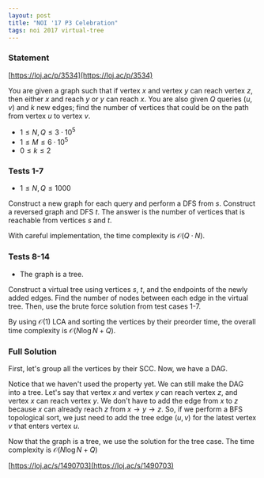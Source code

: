 ```yaml
---
layout: post
title: "NOI '17 P3 Celebration"
tags: noi 2017 virtual-tree
---
```


### Statement 

[https://loj.ac/p/3534](https://loj.ac/p/3534)

You are given a graph such that if vertex $x$ and vertex $y$ can reach vertex $z$, then either $x$ and reach $y$ or $y$ can reach $x$. You are also given $Q$ queries $(u, v)$ and $k$ new edges; find the number of vertices that could be on the path from vertex $u$ to vertex $v$.

* $1\leq N, Q\leq 3\cdot 10^5$
* $1\leq M\leq 6\cdot 10^5$
* $0\leq k\leq 2$

### Tests 1-7

* $1\leq N, Q\leq 1000$

Construct a new graph for each query and perform a DFS from $s$. Construct a reversed graph and DFS $t$. The answer is the number of vertices that is reachable from vertices $s$ and $t$.

With careful implementation, the time complexity is $\mathcal O(Q\cdot N)$.

### Tests 8-14

* The graph is a tree.

Construct a virtual tree using vertices $s$, $t$, and the endpoints of the newly added edges. Find the number of nodes between each edge in the virtual tree. Then, use the brute force solution from test cases 1-7.

By using $\mathcal O(1)$ LCA and sorting the vertices by their preorder time, the overall time complexity is $\mathcal O(N\log N + Q)$.

### Full Solution

First, let's group all the vertices by their SCC. Now, we have a DAG.

Notice that we haven't used the property yet. We can still make the DAG into a tree. Let's say that vertex $x$ and vertex $y$ can reach vertex $z$, and vertex $x$ can reach vertex $y$. We don't have to add the edge from $x$ to $z$ because $x$ can already reach $z$ from $x\rightarrow y\rightarrow z$. So, if we perform a BFS topological sort, we just need to add the tree edge $(u, v)$ for the latest vertex $v$ that enters vertex $u$.

Now that the graph is a tree, we use the solution for the tree case. The time complexity is $\mathcal O(N\log N + Q)$

[https://loj.ac/s/1490703](https://loj.ac/s/1490703)